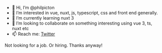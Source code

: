 - 👋 Hi, I’m @philpicton
- 👀 I’m interested in vue, nuxt, js, typescript, css and front end generally. 
- 🌱 I’m currently learning nuxt 3
- 💞️ I’m looking to collaborate on something interesting using vue 3, ts, nuxt etc
- 📫 Reach me: [Twitter](https://twitter.com/YarnAdd)

Not looking for a job. Or hiring. Thanks anyway!
